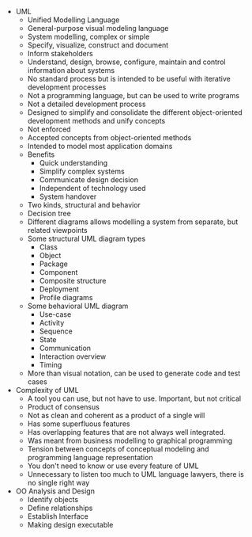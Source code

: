 *   UML
    *   Unified Modelling Language
    *   General-purpose visual modeling language
    *   System modelling, complex or simple
    *   Specify, visualize, construct and document
    *   Inform stakeholders
    *   Understand, design, browse, configure, maintain and control information about systems
    *   No standard process but is intended to be useful with iterative development processes
    *   Not a programming language, but can be used to write programs
    *   Not a detailed development process
    *   Designed to simplify and consolidate the different object-oriented development methods and unify concepts
    *   Not enforced
    *   Accepted concepts from object-oriented methods
    *   Intended to model most application domains
    *   Benefits
        *   Quick understanding
        *   Simplify complex systems
        *   Communicate design decision
        *   Independent of technology used
        *   System handover
    *   Two kinds, structural and behavior
    *   Decision tree
    *   Different diagrams allows modelling a system from separate, but related viewpoints
    *   Some structural UML diagram types
        *   Class
        *   Object
        *   Package
        *   Component
        *   Composite structure
        *   Deployment
        *   Profile diagrams
    *   Some behavioral UML diagram
        *   Use-case
        *   Activity
        *   Sequence
        *   State
        *   Communication
        *   Interaction overview
        *   Timing
    *   More than visual notation, can be used to generate code and test cases
*   Complexity of UML
    *   A tool you can use, but not have to use. Important, but not critical
    *   Product of consensus
    *   Not as clean and coherent as a product of a single will
    *   Has some superfluous features
    *   Has overlapping features that are not always well integrated.
    *   Was meant from business modelling to graphical programming
    *   Tension between concepts of conceptual modeling and programming language representation
    *   You don't need to know or use every feature of UML
    *   Unnecessary to listen too much to UML language lawyers, there is no single right way
*   OO Analysis and Design
    *   Identify objects
    *   Define relationships
    *   Establish Interface
    *   Making design executable